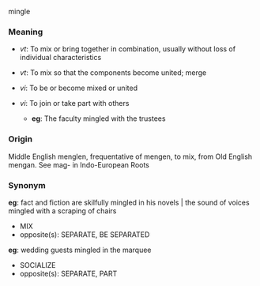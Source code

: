 mingle
### Meaning
+ _vt_: To mix or bring together in combination, usually without loss of individual characteristics
+ _vt_: To mix so that the components become united; merge

+ _vi_: To be or become mixed or united
+ _vi_: To join or take part with others
    + __eg__: The faculty mingled with the trustees

### Origin

Middle English menglen, frequentative of mengen, to mix, from Old English mengan. See mag- in Indo-European Roots

### Synonym

__eg__: fact and fiction are skilfully mingled in his novels | the sound of voices mingled with a scraping of chairs

+ MIX
+ opposite(s): SEPARATE, BE SEPARATED

__eg__: wedding guests mingled in the marquee

+ SOCIALIZE
+ opposite(s): SEPARATE, PART


